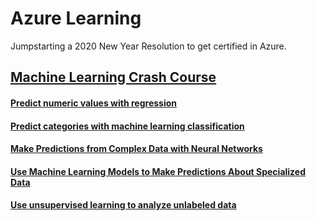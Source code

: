 # Azure Learning
Jumpstarting a 2020 New Year Resolution to get certified in Azure.


## [Machine Learning Crash Course](https://docs.microsoft.com/en-us/learn/paths/ml-crash-course/?WT.mc_id=azurelearning-github-ninarasi)

#### [Predict numeric values with regression](https://docs.microsoft.com/en-us/learn/modules/introduction-to-regression/index)

#### [Predict categories with machine learning classification](https://docs.microsoft.com/en-us/learn/modules/introduction-to-classification/index)

#### [Make Predictions from Complex Data with Neural Networks](https://docs.microsoft.com/en-us/learn/modules/introduction-to-neural-networks/index)

#### [Use Machine Learning Models to Make Predictions About Specialized Data](https://docs.microsoft.com/en-us/learn/modules/introduction-to-deep-learning/index)

#### [Use unsupervised learning to analyze unlabeled data](https://docs.microsoft.com/en-us/learn/modules/introduction-to-unsupervised-learning/index)
